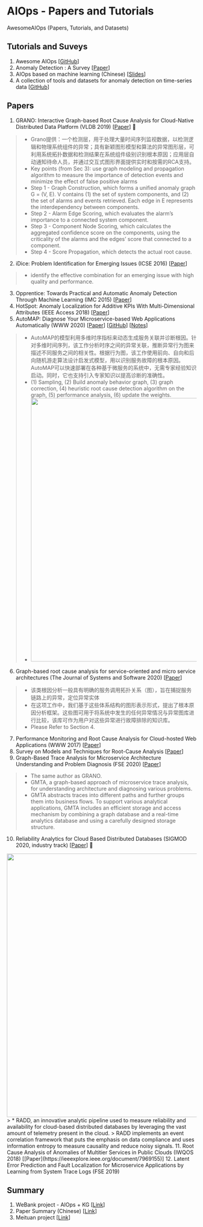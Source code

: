 # AIOps - Papers and Tutorials
AwesomeAIOps (Papers, Tutorials, and Datasets)

## Tutorials and Suveys
1. Awesome AIOps [[GitHub](https://github.com/linjinjin123/awesome-AIOps)]
2. Anomaly Detection : A Survey [[Paper](http://cucis.ece.northwestern.edu/projects/DMS/publications/AnomalyDetection.pdf)]
3. AIOps based on machine learning (Chinese) [[Slides](https://netman.aiops.org/wp-content/uploads/2016/12/%E5%9F%BA%E4%BA%8E%E6%9C%BA%E5%99%A8%E5%AD%A6%E4%B9%A0%E7%9A%84%E6%99%BA%E8%83%BD%E8%BF%90%E7%BB%B4v1.6.pdf)]
4. A collection of tools and datasets for anomaly detection on time-series data [[GitHub](https://github.com/rob-med/awesome-TS-anomaly-detection)]

## Papers
1. GRANO: Interactive Graph-based Root Cause Analysis for Cloud-Native Distributed Data Platform (VLDB 2019) [[Paper](https://dl.acm.org/doi/pdf/10.14778/3352063.3352105)] 🌟
> * Grano提供：一个检测层，用于处理大量时间序列监视数据，以检测逻辑和物理系统组件的异常；具有新颖图形模型和算法的异常图形层，可利用系统拓扑数据和检测结果在系统组件级别识别根本原因；应用层自动通知待命人员，并通过交互式图形界面提供实时和按需的RCA支持。
> * Key points (from Sec 3): use graph modeling and propagation algorithm to measure the importance of detection events and minimize the effect of false positive alarms
> * Step 1 - Graph Construction, which forms a unified anomaly graph G = (V, E). V contains (1) the set of system components, and (2) the set of alarms and events retrieved. Each edge in E represents the interdependency between components.
> * Step 2 - Alarm Edge Scoring, which evaluates the alarm’s importance to a connected system component.
> * Step 3 - Component Node Scoring, which calculates the aggregated confidence score on the components, using the criticality of the alarms and the edges’ score that connected to a component.
> * Step 4 - Score Propagation, which detects the actual root cause.

2. iDice: Problem Identification for Emerging Issues (ICSE 2016) [[Paper](https://dl.acm.org/doi/pdf/10.1145/2884781.2884795)]
> * identify the effective combination for an emerging issue with high quality and performance.
3. Opprentice: Towards Practical and Automatic Anomaly Detection Through Machine Learning (IMC 2015) [[Paper](http://conferences2.sigcomm.org/imc/2015/papers/p211.pdf)]
4. HotSpot: Anomaly Localization for Additive KPIs With Multi-Dimensional Attributes (IEEE Access 2018) [[Paper](https://ieeexplore.ieee.org/document/8288614)]
5. AutoMAP: Diagnose Your Microservice-based Web Applications Automatically (WWW 2020) [[Paper](https://dl.acm.org/doi/pdf/10.1145/3366423.3380111)] [[GitHub](https://github.com/rshriram/pymicro)] [[Notes](https://mp.weixin.qq.com/s?__biz=Mzg3NDUwNTM3MA==&mid=2247485389&idx=1&sn=1914974878864d2d77131a1ec998fd17&chksm=cecef238f9b97b2e7e66c7d133cf743479289eb5fba7cfa85c094a3ce494fa1cb49efa997add&cur_album_id=1573418835687309313&scene=189#rd)]
> * AutoMAP的模型利用多维时序指标来动态生成服务关联并诊断根因。针对多维时间序列，该工作分析时序之间的异常关联，推断异常行为图来描述不同服务之间的相关性。根据行为图，该工作使用前向、自向和后向随机游走算法设计启发式模型，用以识别服务故障的根本原因。AutoMAP可以快速部署在各种基于微服务的系统中，无需专家经验知识启动。同时，它也支持引入专家知识以提高诊断的准确性。
> * (1) Sampling, (2) Build anomaly behavior graph, (3) graph correction, (4) heuristic root cause detection algorithm on the graph, (5) performance analysis, (6) update the weights.
> * <img src="https://github.com/heathersherry/AIOps-Papers-and-Tutorials/blob/main/figures/WX20210125-150229.png" width="700"/>

6. Graph-based root cause analysis for service-oriented and micro service architectures (The Journal of Systems and Software 2020) [[Paper](https://www.datsi.fi.upm.es/~mperez/pub/jss-2019.pdf)]
> * 该类根因分析一般具有明确的服务调用拓扑关系（图），旨在捕捉服务链路上的异常，定位异常实体
> * 在这项工作中，我们基于这些体系结构的图形表示形式，提出了根本原因分析框架。这些图可用于将系统中发生的任何异常情况与异常图库进行比较，该库可作为用户对这些异常进行故障排除的知识库。
> * Please Refer to Section 4.
7. Performance Monitoring and Root Cause Analysis for Cloud-hosted Web Applications (WWW 2017) [[Paper](https://dl.acm.org/doi/pdf/10.1145/3038912.3052649)]
8. Survey on Models and Techniques for Root-Cause Analysis [[Paper](https://arxiv.org/pdf/1701.08546.pdf)]
9. Graph-Based Trace Analysis for Microservice Architecture Understanding and Problem Diagnosis (FSE 2020) [[Paper](http://taoxie.cs.illinois.edu/publications/esecfse20in-trace.pdf)]
> * The same author as GRANO.
> * GMTA, a graph-based approach of microservice trace analysis, for understanding architecture and diagnosing various problems.
> * GMTA abstracts traces into different paths and further groups them into business flows. To support various analytical applications, GMTA includes an efficient storage and access mechanism by combining a graph database and a real-time analytics database and using a carefully designed storage structure.
10. Reliability Analytics for Cloud Based Distributed Databases (SIGMOD 2020, industry track) [[Paper](https://dl.acm.org/doi/pdf/10.1145/3318464.3386130)] 🌟
<img src="https://github.com/heathersherry/AIOps-Papers-and-Tutorials/blob/main/figures/WX20210208-145935.png" width="700"/>
> * RADD, an innovative analytic pipeline used to measure reliability and availability for cloud-based distributed databases by leveraging the vast amount of telemetry present in the cloud.
> RADD implements an event correlation framework that puts the emphasis on data compliance and uses information entropy to measure causality and reduce noisy signals.
11. Root Cause Analysis of Anomalies of Multitier Services in Public Clouds (IWQOS 2018) [[Paper](https://ieeexplore.ieee.org/document/7969155)]
12. Latent Error Prediction and Fault Localization for Microservice Applications by Learning from System Trace Logs (FSE 2019)

## Summary
1. WeBank project - AIOps + KG [[Link](https://mp.weixin.qq.com/s/50z2fNYBZEsf9C-94L0-QQ)]
2. Paper Summary (Chinese) [[Link](https://mp.weixin.qq.com/s/ILXnXQulDVFwmHdNtEcXng)]
3. Meituan project [[Link](https://tech.meituan.com/2020/10/15/mt-aiops-horae.html)]
